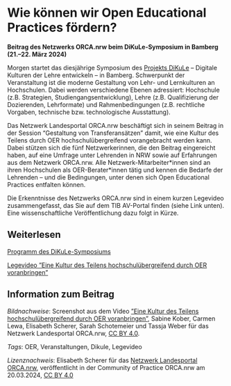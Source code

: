 # Wie können wir Open Educational Practices fördern?

**Beitrag des Netzwerks ORCA.nrw beim DiKuLe-Symposium in Bamberg (21.–22. März 2024)**


Morgen startet das diesjährige Symposium des [Projekts DiKuLe](https://www.uni-bamberg.de/dikule/ "Projekts DiKuLe") – Digitale Kulturen der Lehre entwickeln – in Bamberg. Schwerpunkt der Veranstaltung ist die moderne Gestaltung von Lehr- und Lernkulturen an Hochschulen. Dabei werden verschiedene Ebenen adressiert: Hochschule (z.B. Strategien, Studiengangsentwicklung), Lehre (z.B. Qualifizierung der Dozierenden, Lehrformate) und Rahmenbedingungen (z.B. rechtliche Vorgaben, technische bzw. technologische Ausstattung).

Das Netzwerk Landesportal ORCA.nrw beschäftigt sich in seinem Beitrag in der Session “Gestaltung von Transferansätzen” damit, wie eine Kultur des Teilens durch OER hochschulübergreifend vorangebracht werden kann. Dabei stützen sich die fünf Netzwerkerinnen, die den Beitrag eingereicht haben, auf eine Umfrage unter Lehrenden in NRW sowie auf Erfahrungen aus dem Netzwerk ORCA.nrw. Alle Netzwerk-Mitarbeiter\*innen sind an ihren Hochschulen als OER-Berater\*innen tätig und kennen die Bedarfe der Lehrenden – und die Bedingungen, unter denen sich Open Educational Practices entfalten können.

Die Erkenntnisse des Netzwerks ORCA.nrw sind in einem kurzen Legevideo zusammengefasst, das Sie auf dem TIB AV-Portal finden (siehe Link unten). Eine wissenschaftliche Veröffentlichung dazu folgt in Kürze.

## Weiterlesen
[Programm des DiKuLe-Symposiums](https://dikule-symposium.de/ "Programm des DiKuLe-Symposiums ")

[Legevideo ”Eine Kultur des Teilens hochschulübergreifend durch OER voranbringen”](https://av.tib.eu/media/66898 "Legevideo ”Eine Kultur des Teilens hochschulübergreifend durch OER voranbringen”")

## Information zum Beitrag

*Bildnachweise*: Screenshot aus dem Video [”Eine Kultur des Teilens hochschulübergreifend durch OER voranbringen”](https://av.tib.eu/media/66898 "Legevideo ”Eine Kultur des Teilens hochschulübergreifend durch OER voranbringen”"), Sabine Kober, Carmen Lewa, Elisabeth Scherer, Sarah Schotemeier und Tassja Weber für das Netzwerk Landesportal ORCA.nrw, [CC BY 4.0](https://creativecommons.org/licenses/by/4.0/deed.de "CC BY 4.0").

*Tags*: OER, Veranstaltungen, Dikule, Legevideo

*Lizenznachweis*: Elisabeth Scherer für das <a href="http://www.orca.nrw/ueber-uns/netzwerk" target="_blank">Netzwerk Landesportal ORCA.nrw</a>, veröffentlicht in der Community of Practice ORCA.nrw am 20.03.2024, <a href="https://creativecommons.org/licenses/by/4.0/" target="_blank">CC BY 4.0</a>


